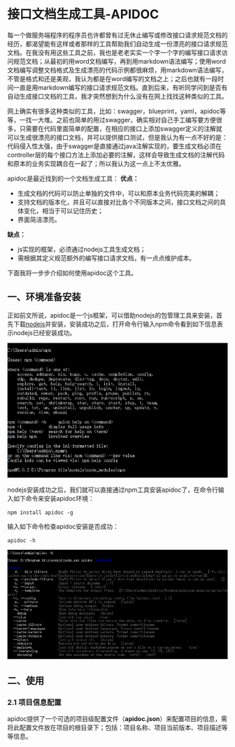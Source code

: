 # 接口文档生成工具-APIDOC

每一个做服务端程序的程序员也许都曾有过无休止编写或修改接口请求规范文档的经历，都渴望能有这样或者那样的工具帮助我们自动生成一份漂亮的接口请求规范文档。在我没有用这些工具之前，我也是老老实实一个字一个字的编写接口请求访问规范文档；从最初的用word文档编写，再到用markdown语法编写；使用word文档编写调整文档格式及生成漂亮的代码示例都很麻烦，用markdown语法编写，不管是格式和还是美观，我认为都是在word编写的文档之上；之后也就有一段时间一直是用markdown编写的接口请求规范文档。直到后来，有听同学问到是否有自动生成接口文档的工具，我才突然想到为什么没有在网上找找这种类似的工具。

网上确实有很多这种类似的工具，比如：swagger，blueprint，yaml，apidoc等等，一找一大堆。之前也简单的用过swagger，确实相对自己手工编写要方便很多，只需要在代码里面简单的配置，在相应的接口上添加swagger定义的注解就可以生成很漂亮的接口文档，并可以提供接口测试，但是我认为有一点不好的是：代码侵入性太强，由于swagger是直接通过java注解实现的，要生成文档必须在controller层的每个接口方法上添加必要的注解，这样会导致生成文档的注解代码和原本的业务实现耦合在一起了；所以我认为这一点上不太优雅。

apidoc是最近找到的一个文档生成工具：
**优点：**

- 生成文档的代码可以防止单独的文件中，可以和原本业务代码完美的解耦；
- 支持文档的版本化，并且可以直接对比各个不同版本之间，接口文档之间的具体变化，相当于可以记住历史；
- 界面简洁漂亮。

**缺点：**

- js实现的框架，必须通过nodejs工具生成文档；
- 需根据其定义规范额外的编写接口请求文档，有一点点维护成本。

下面我将一步步介绍如何使用apidoc这个工具。

## 一、环境准备安装

正如前文所说，apidoc是一个js框架，可以借助nodejs的包管理工具来安装，首先下载[nodejs](https://nodejs.org/en/)并安装，安装成功之后，打开命令行输入npm命令看到如下信息表示nodejs已经安装成功。

![1](images/1.png)

nodejs安装成功之后，我们就可以直接通过npm工具安装apidoc了，在命令行输入如下命令来安装apidoc环境：

```
npm install apidoc -g
```

输入如下命令检查apidoc安装是否成功：

```
apidoc -h
```

![2](images/2.png)



## 二、使用

### 2.1 项目信息配置

apidoc提供了一个可选的项目级配置文件（**apidoc.json**）来配置项目的信息，需将此配置文件放在项目的根目录下；包括：项目名称、项目当前版本、项目描述等等信息。